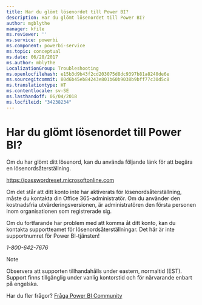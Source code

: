 ```yaml
---
title: Har du glömt lösenordet till Power BI?
description: Har du glömt lösenordet till Power BI?
author: mgblythe
manager: kfile
ms.reviewer: ''
ms.service: powerbi
ms.component: powerbi-service
ms.topic: conceptual
ms.date: 06/28/2017
ms.author: mblythe
LocalizationGroup: Troubleshooting
ms.openlocfilehash: e15b3d9b43f2cd203075d8dc9397b81a8240de6e
ms.sourcegitcommit: 80d6b45eb84243e801b60b9038b9bff77c30d5c8
ms.translationtype: HT
ms.contentlocale: sv-SE
ms.lasthandoff: 06/04/2018
ms.locfileid: "34238234"
---
```

# <a name="forgot-your-password-for-power-bi"></a>Har du glömt lösenordet till Power BI?
Om du har glömt ditt lösenord, kan du använda följande länk för att begära en lösenordsåterställning.

<https://passwordreset.microsoftonline.com>

Om det står att ditt konto inte har aktiverats för lösenordsåterställning, måste du kontakta din Office 365-administratör. Om du använder den kostnadsfria utvärderingsversionen, är administratören den första personen inom organisationen som registrerade sig.

Om du fortfarande har problem med att komma åt ditt konto, kan du kontakta supportteamet för lösenordsåterställningar. Det här är inte supportnumret för Power BI-tjänsten!

*1-800-642-7676*

> [!NOTE]
> Observera att supporten tillhandahålls under eastern, normaltid (EST). Support finns tillgänglig under vanlig kontorstid och för närvarande enbart på engelska.
> 
> 

Har du fler frågor? [Fråga Power BI Community](http://community.powerbi.com/)

